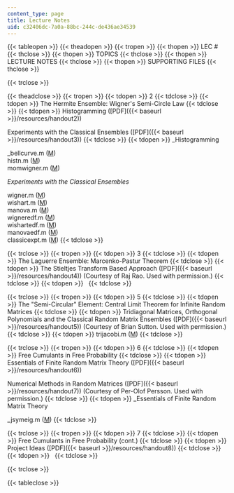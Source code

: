 ```yaml
---
content_type: page
title: Lecture Notes
uid: c32406dc-7a0a-88bc-244c-de436ae34539
---
```


{{< tableopen >}}
{{< theadopen >}}
{{< tropen >}}
{{< thopen >}}
LEC #
{{< thclose >}}
{{< thopen >}}
TOPICS
{{< thclose >}}
{{< thopen >}}
LECTURE NOTES
{{< thclose >}}
{{< thopen >}}
SUPPORTING FILES
{{< thclose >}}

{{< trclose >}}

{{< theadclose >}}
{{< tropen >}}
{{< tdopen >}}
2
{{< tdclose >}}
{{< tdopen >}}
The Hermite Ensemble: Wigner's Semi-Circle Law
{{< tdclose >}}
{{< tdopen >}}
Histogramming ([PDF]({{< baseurl >}}/resources/handout2))  
  
Experiments with the Classical Ensembles ([PDF]({{< baseurl >}}/resources/handout3))
{{< tdclose >}}
{{< tdopen >}}
_Histogramming  
  
_bellcurve.m ([M](/courses/mathematics/18-338j-infinite-random-matrix-theory-fall-2004/lecture-notes/bellcurve.m))  
histn.m ([M](/courses/mathematics/18-338j-infinite-random-matrix-theory-fall-2004/lecture-notes/histn.m))  
momwigner.m ([M](/courses/mathematics/18-338j-infinite-random-matrix-theory-fall-2004/lecture-notes/momwigner.m))  
  
_Experiments with the Classical Ensembles_  
  
wigner.m ([M](/courses/mathematics/18-338j-infinite-random-matrix-theory-fall-2004/lecture-notes/wigner.m))  
wishart.m ([M](/courses/mathematics/18-338j-infinite-random-matrix-theory-fall-2004/lecture-notes/wishart.m))  
manova.m ([M](/courses/mathematics/18-338j-infinite-random-matrix-theory-fall-2004/lecture-notes/manova.m))  
wigneredf.m ([M](/courses/mathematics/18-338j-infinite-random-matrix-theory-fall-2004/lecture-notes/wigneredf.m))  
wishartedf.m ([M](/courses/mathematics/18-338j-infinite-random-matrix-theory-fall-2004/lecture-notes/wishartedf.m))  
manovaedf.m ([M](/courses/mathematics/18-338j-infinite-random-matrix-theory-fall-2004/lecture-notes/manovaedf.m))  
classicexpt.m ([M](/courses/mathematics/18-338j-infinite-random-matrix-theory-fall-2004/lecture-notes/classicexpt.m))
{{< tdclose >}}

{{< trclose >}}
{{< tropen >}}
{{< tdopen >}}
3
{{< tdclose >}}
{{< tdopen >}}
The Laguerre Ensemble: Marcenko-Pastur Theorem
{{< tdclose >}}
{{< tdopen >}}
The Stieltjes Transform Based Approach ([PDF]({{< baseurl >}}/resources/handout4)) (Courtesy of Raj Rao. Used with permission.)
{{< tdclose >}}
{{< tdopen >}}
 
{{< tdclose >}}

{{< trclose >}}
{{< tropen >}}
{{< tdopen >}}
5
{{< tdclose >}}
{{< tdopen >}}
The "Semi-Circular" Element: Central Limit Theorem for Infinite Random Matrices
{{< tdclose >}}
{{< tdopen >}}
Tridiagonal Matrices, Orthogonal Polynomials and the Classical Random Matrix Ensembles ([PDF]({{< baseurl >}}/resources/handout5)) (Courtesy of Brian Sutton. Used with permission.)
{{< tdclose >}}
{{< tdopen >}}
trijacobi.m ([M](/courses/mathematics/18-338j-infinite-random-matrix-theory-fall-2004/lecture-notes/trijacobi.m))
{{< tdclose >}}

{{< trclose >}}
{{< tropen >}}
{{< tdopen >}}
6
{{< tdclose >}}
{{< tdopen >}}
Free Cumulants in Free Probability
{{< tdclose >}}
{{< tdopen >}}
Essentials of Finite Random Matrix Theory ([PDF]({{< baseurl >}}/resources/handout6))  
  
Numerical Methods in Random Matrices ([PDF]({{< baseurl >}}/resources/handout7)) (Courtesy of Per-Olof Persson. Used with permission.)
{{< tdclose >}}
{{< tdopen >}}
_Essentials of Finite Random Matrix Theory  
  
_jsymeig.m ([M](/courses/mathematics/18-338j-infinite-random-matrix-theory-fall-2004/lecture-notes/jsymeig.m))
{{< tdclose >}}

{{< trclose >}}
{{< tropen >}}
{{< tdopen >}}
7
{{< tdclose >}}
{{< tdopen >}}
Free Cumulants in Free Probability (cont.)
{{< tdclose >}}
{{< tdopen >}}
Project Ideas ([PDF]({{< baseurl >}}/resources/handout8))
{{< tdclose >}}
{{< tdopen >}}
 
{{< tdclose >}}

{{< trclose >}}

{{< tableclose >}}